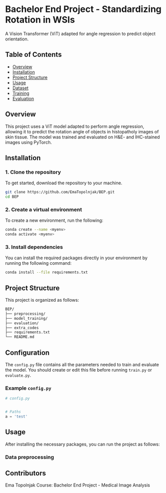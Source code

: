 # Bachelor End Project - Standardizing Rotation in WSIs 
A Vision Transformer (ViT) adapted for angle regression to predict object orientation.

## Table of Contents
- [Overview](#overview)
- [Installation](#installation)
- [Project Structure](#Project-structure)
- [Usage](#usage)
- [Dataset](#dataset)
- [Training](#training)
- [Evaluation](#evaluation)


## Overview

This project uses a ViT model adapted to perform angle regression, allowing it to predict the rotation angle of objects in histopatholy images of skin tissue. The model was trained and evaluated on H&E- and IHC-stained images using PyTorch.


## Installation

### 1. Clone the repository
To get started, download the repository to your machine. 
```bash
git clone https://github.com/EmaTopolnjak/BEP.git
cd BEP
```

###  2. Create a virtual environment
To create a new environment, run the following: 
```bash
conda create --name <myenv>
conda activate <myenv>
```

### 3. Install dependencies
You can install the required packages directly in your environment by running the following command:
```bash
conda install --file requirements.txt
```

## Project Structure
This project is organized as follows:
```bash
BEP/
├── preprocessing/
├── model_training/
├── evaluation/
├── extra_codes
├── requirements.txt
└── README.md
```

## Configuration

The `config.py` file contains all the parameters needed to train and evaluate the model. You should create or edit this file before running `train.py` or `evaluate.py`.

### Example `config.py`

```python
# config.py


# Paths
a = 'test'
```

## Usage
After installing the necessary packages, you can run the project as follows:

### Data preprocessing



## Contributors
Ema Topolnjak
Course: Bachelor End Project - Medical Image Analysis
